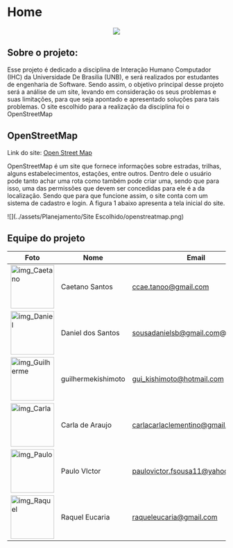 # Home

<div align="center"><img src="https://wiki.openstreetmap.org/w/images/c/c9/OSM_Logo_Animated.gif"/></div>

## Sobre o projeto:

Esse projeto é dedicado a disciplina de Interação Humano Computador (IHC) da Universidade De Brasilia (UNB), e será realizados por estudantes de engenharia de Software. Sendo assim, o objetivo principal desse projeto será a análise de um site, levando em consideração os seus problemas e suas limitações, para que seja apontado e apresentado soluções para tais problemas. O site escolhido para a realização da disciplina foi o OpenStreetMap

## OpenStreetMap
Link do site: <a href="https://www.openstreetmap.org/" target="_blank">Open Street Map</a>

OpenStreetMap é um site que fornece informações sobre estradas, trilhas, alguns estabelecimentos, estações, entre outros. Dentro dele o usuário pode tanto achar uma rota como também pode criar uma, sendo que para isso, uma das permissões que devem ser concedidas para ele é a da localização. Sendo que para que funcione assim, o site conta com um sistema de cadastro e login.
A figura 1 abaixo apresenta a tela inicial do site.

![](../assets/Planejamento/Site Escolhido/openstreatmap.png)

## Equipe do projeto

| Foto                                                                                                                                                  | Nome             | Email                          | github                                                 |
| ----------------------------------------------------------------------------------------------------------------------------------------------------- | ---------------- | ------------------------------ | ------------------------------------------------------ |
| <img alt = "img_Caetano" src="http://avatars.githubusercontent.com/u/22137470?v=4" width = "100"/>  | Caetano Santos | ccae.tanoo@gmail.com         | [@caeslucio](https://github.com/caeslucio)           |
| <img alt = "img_Daniel" src="https://avatars.githubusercontent.com/u/95941136?v=4" width = "100"/> | Daniel dos Santos | sousadanielsb@gmail.com@gmail.com           | [@daniel-de-sousa](https://github.com/daniel-de-sousa) |
| <img alt = "img_Guilherme" src="https://avatars.githubusercontent.com/u/104849205?v=4" width = "100"/>  | guilhermekishimoto | gui_kishimoto@hotmail.com   | [@guilhermekishimoto](https://github.com/guilhermekishimoto) |
| <img alt = "img_Carla" src="https://avatars.githubusercontent.com/u/86669458?v=4" width = "100"/>                                               | Carla de Araujo  | carlacarlaclementino@gmail.com          | [@ccarlaa](https://github.com/ccarlaa)                     |
| <img alt = "img_Paulo" src="https://avatars.githubusercontent.com/u/98675541?v=4" width = "100"/>     | Paulo VIctor     | paulovictor.fsousa11@yahoo.com.br | [@PauloVictorFS](https://github.com/PauloVictorFS)     |
| <img alt = "img_Raquel" src="https://avatars.githubusercontent.com/u/81540491?v=4" width = "100"/>    | Raquel Eucaria      | raqueleucaria@gmail.com         | [@raqueleucaria](https://github.com/raqueleucaria)                 |
